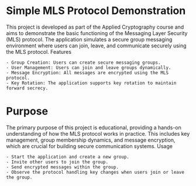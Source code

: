 # Simple MLS Protocol Demonstration

This project is developed as part of the Applied Cryptography course and aims to demonstrate the basic functioning of the Messaging Layer Security (MLS) protocol. The application simulates a secure group messaging environment where users can join, leave, and communicate securely using the MLS protocol.
Features

    - Group Creation: Users can create secure messaging groups.
    - User Management: Users can join and leave groups dynamically.
    - Message Encryption: All messages are encrypted using the MLS protocol.
    - Key Rotation: The application supports key rotation to maintain forward secrecy.

# Purpose

The primary purpose of this project is educational, providing a hands-on understanding of how the MLS protocol works in practice. This includes key management, group membership dynamics, and message encryption, which are crucial for building secure communication systems.
Usage

    - Start the application and create a new group.
    - Invite other users to join the group.
    - Send encrypted messages within the group.
    - Observe the protocol handling key changes when users join or leave the group.
